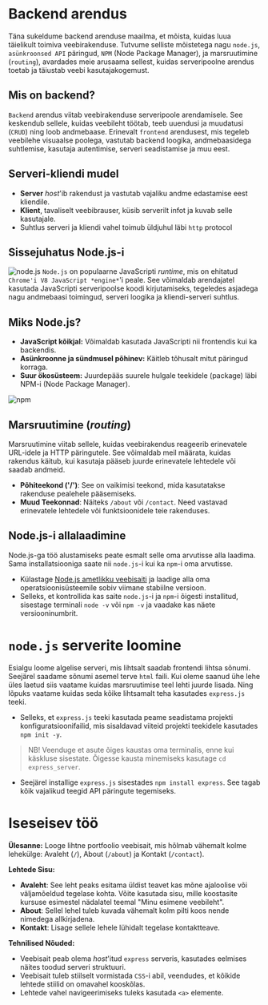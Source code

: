 # Backend arendus

Täna sukeldume backend arenduse maailma, et mõista, kuidas luua täielikult toimiva veebirakenduse. Tutvume selliste mõistetega nagu `node.js`, `asünkroonsed API` päringud, `NPM` (Node Package Manager), ja marsruutimine (`routing`), avardades meie arusaama sellest, kuidas serveripoolne arendus toetab ja täiustab veebi kasutajakogemust.

## Mis on backend?
`Backend` arendus viitab veebirakenduse serveripoole arendamisele. See keskendub sellele, kuidas veebileht töötab, teeb uuendusi ja muudatusi (`CRUD`) ning loob andmebaase. Erinevalt `frontend` arendusest, mis tegeleb veebilehe visuaalse poolega, vastutab backend loogika, andmebaasidega suhtlemise, kasutaja autentimise, serveri seadistamise ja muu eest.

## Serveri-kliendi mudel
- **Server** *host*'ib rakendust ja vastutab vajaliku andme edastamise eest kliendile.
- **Klient**, tavaliselt veebibrauser, küsib serverilt infot ja kuvab selle kasutajale.
- Suhtlus serveri ja kliendi vahel toimub üldjuhul läbi `http` protocol

## Sissejuhatus Node.js-i
![node.js](https://miro.medium.com/v2/resize:fit:1358/1*IWnUIsLJV5gADU0eZic8YA.jpeg)
`Node.js` on populaarne JavaScripti *runtime*, mis on ehitatud `Chrome'i V8 JavaScript *engine*`'i peale. See võimaldab arendajatel kasutada JavaScripti serveripoolse koodi kirjutamiseks, tegeledes asjadega nagu andmebaasi toimingud, serveri loogika ja kliendi-serveri suhtlus.

## Miks Node.js?
- **JavaScript kõikjal:** Võimaldab kasutada JavaScripti nii frontendis kui ka backendis.
- **Asünkroonne ja sündmusel põhinev:** Käitleb tõhusalt mitut päringud korraga.
- **Suur ökosüsteem:** Juurdepääs suurele hulgale teekidele (package) läbi NPM-i (Node Package Manager).

![npm](https://upload.wikimedia.org/wikipedia/commons/thumb/d/db/Npm-logo.svg/1200px-Npm-logo.svg.png)

## Marsruutimine (*routing*)
Marsruutimine viitab sellele, kuidas veebirakendus reageerib erinevatele URL-idele ja HTTP päringutele. See võimaldab meil määrata, kuidas rakendus käitub, kui kasutaja pääseb juurde erinevatele lehtedele või saadab andmeid.

- **Põhiteekond ('/')**: See on vaikimisi teekond, mida kasutatakse rakenduse pealehele pääsemiseks.
- **Muud Teekonnad**: Näiteks `/about` või `/contact`. Need vastavad erinevatele lehtedele või funktsioonidele teie rakenduses.


## Node.js-i allalaadimine
Node.js-ga töö alustamiseks peate esmalt selle oma arvutisse alla laadima. Sama installatsiooniga saate nii `node.js`-i kui ka `npm`-i oma arvutisse.

- Külastage [Node.js ametlikku veebisaiti](https://nodejs.org/) ja laadige alla oma operatsioonisüsteemile sobiv viimane stabiilne versioon.
- Selleks, et kontrollida kas saite `node.js`-i ja `npm`-i õigesti installitud, sisestage terminali `node -v` või `npm -v` ja vaadake kas näete versiooninumbrit.

# `node.js` serverite loomine

Esialgu loome algelise serveri, mis lihtsalt saadab frontendi lihtsa sõnumi. Seejärel saadame sõnumi asemel terve `html` faili. Kui oleme saanud ühe lehe üles laetud siis vaatame kuidas marsruutimise teel lehti juurde lisada. Ning lõpuks vaatame kuidas seda kõike lihtsamalt teha kasutades `express.js` teeki.


- Selleks, et `express.js` teeki kasutada peame seadistama projekti konfiguratsioonifailid, mis sisaldavad viiteid projekti teekidele kasutades `npm init -y`.
> NB! Veenduge et asute õiges kaustas oma terminalis, enne kui käskluse sisestate. Õigesse kausta minemiseks kasutage `cd express_server`.
- Seejärel installige `express.js` sisestades `npm install express`. See tagab kõik vajalikud teegid API päringute tegemiseks.

# Iseseisev töö

**Ülesanne:** Looge lihtne portfoolio veebisait, mis hõlmab vähemalt kolme lehekülge: Avaleht (`/`), About (`/about`) ja Kontakt (`/contact`).

**Lehtede Sisu:**

- **Avaleht**: See leht peaks esitama üldist teavet kas mõne ajaloolise või väljamõeldud tegelase kohta. Võite kasutada sisu, mille koostasite kursuse esimestel nädalatel teemal "Minu esimene veebileht".
- **About**: Sellel lehel tuleb kuvada vähemalt kolm pilti koos nende nimedega allkirjadena.
- **Kontakt**: Lisage sellele lehele lühidalt tegelase kontaktteave.

**Tehnilised Nõuded:**

- Veebisait peab olema *host*'itud `express` serveris, kasutades eelmises näites toodud serveri struktuuri.
- Veebisait tuleb stiilselt vormistada `CSS`-i abil, veendudes, et kõikide lehtede stiilid on omavahel kooskõlas.
- Lehtede vahel navigeerimiseks tuleks kasutada `<a>` elemente.

